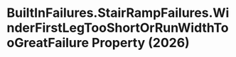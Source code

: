 # BuiltInFailures.StairRampFailures.WinderFirstLegTooShortOrRunWidthTooGreatFailure Property (2026)

﻿
